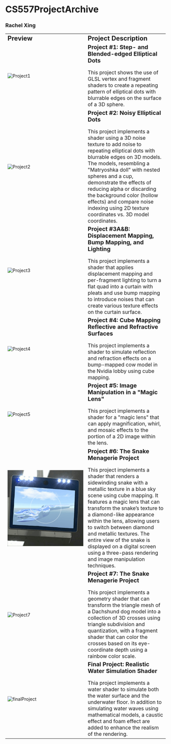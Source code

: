 # CS557ProjectArchive
### Rachel Xing

<table>
    <tr>
        <td width="50%"><b style="font-size:20px">Preview</b></td>
        <td width="50%"><b style="font-size:20px">Project Description</b></td>
    </tr>
    <tr>
        <td width="50%">
            <img src="gif/Project1.gif"
             alt="Project1"
             style="width: 100%; float: left; margin-right: 10px;" /></td>
        <td width="50%">
            <b style="font-size:18px">Project #1: Step- and Blended-edged Elliptical Dots</b>
            <br><br>
            <text style="font-size:16px">This project shows the use of GLSL vertex and fragment shaders to create a 
            repeating pattern of elliptical dots with blurrable edges on the surface of a 3D sphere.</text>
        </td>
    </tr>
    <tr>
        <td width="50%">
            <img src="gif/Project2.gif"
             alt="Project2"
             style="width: 100%; float: left; margin-right: 10px;" /></td>
        <td width="50%">
            <b style="font-size:18px">Project #2: Noisy Elliptical Dots</b>
            <br><br>
            <text style="font-size:16px">
            This project implements a shader using a 3D noise texture to add noise to repeating elliptical dots with 
            blurrable edges on 3D models. The models, resembling a "Matryoshka doll" with nested spheres and a cup, 
            demonstrate the effects of reducing alpha or discarding the background color (hollow effects) and compare 
            noise indexing using 2D texture coordinates vs. 3D model coordinates. </text>
        </td>
    </tr>
    <tr>
        <td width="50%">
            <img src="gif/Project3.gif"
             alt="Project3"
             style="width: 100%; float: left; margin-right: 10px;" /></td>
        <td width="50%">
            <b style="font-size:18px">Project #3A&B: Displacement Mapping, Bump Mapping, and Lighting</b>
            <br><br>
            <text style="font-size:16px"> This project implements a shader that applies displacement mapping and per-fragment
            lighting to turn a flat quad into a curtain with pleats and use bump mapping to introduce noises that can 
            create various texture effects on the curtain surface.  </text>
        </td>
    </tr>
    <tr>
        <td width="50%">
            <img src="gif/Project4.gif"
             alt="Project4"
             style="width: 100%; float: left; margin-right: 10px;" /></td>
        <td width="50%">
            <b style="font-size:18px">Project #4: Cube Mapping Reflective and Refractive Surfaces</b>
            <br><br>
            <text style="font-size:16px"> This project implements a shader to simulate reflection and refraction effects 
            on a bump-mapped cow model in the Nvidia lobby using cube mapping. </text>
        </td>
    </tr>
    <tr>
        <td width="50%">
            <img src="gif/Project5.gif"
             alt="Project5"
             style="width: 100%; float: left; margin-right: 10px;" /></td>
        <td width="50%">
            <b style="font-size:18px">Project #5: Image Manipulation in a "Magic Lens"</b>
            <br><br>
            <text style="font-size:16px"> This project implements a shader for a "magic lens" that can apply magnification, 
            whirl, and mosaic effects to the portion of a 2D image within the lens.  </text>
        </td>
    </tr>
    <tr>
        <td width="50%">
            <img src="gif/Project6.gif"
             alt="Project6"
             style="width: 100%; float: left; margin-right: 10px;" /></td>
        <td width="50%">
            <b style="font-size:18px">Project #6: The Snake Menagerie Project</b>
            <br><br>
            <text style="font-size:16px"> This project implements a shader that renders a sidewinding snake with a 
            metallic texture in a blue sky scene using cube mapping. It features a magic lens that can transform the snake’s
            texture to a diamond-like appearance within the lens, allowing users to switch between diamond and metallic textures. 
            The entire view of the snake is displayed on a digital screen using a three-pass rendering and image manipulation techniques.  </text>
        </td>
    </tr>
    <tr>
        <td width="50%">
            <img src="gif/Project7.gif"
             alt="Project7"
             style="width: 100%; float: left; margin-right: 10px;" /></td>
        <td width="50%">
            <b style="font-size:18px">Project #7: The Snake Menagerie Project</b>
            <br><br>
            <text style="font-size:16px"> This project implements a geometry shader that can transform the triangle mesh of a
            Dachshund dog model into a collection of 3D crosses using triangle subdivision and quantization, with a fragment 
            shader that can color the crosses based on its eye-coordinate depth using a rainbow color scale. </text>
        </td>
    </tr>
    <tr>
        <td width="50%">
            <img src="gif/finalProject.gif"
             alt="finalProject"
             style="width: 100%; float: left; margin-right: 10px;" /></td>
        <td width="50%">
            <b style="font-size:18px">Final Project: Realistic Water Simulation Shader</b>
            <br><br>
            <text style="font-size:16px"> Thia project implements a water shader to simulate both the water surface and the
            underwater floor. In addition to simulating water waves using mathematical models, a caustic effect and foam 
            effect are added to enhance the realism of the rendering. </text>
        </td>
    </tr>
</table>
